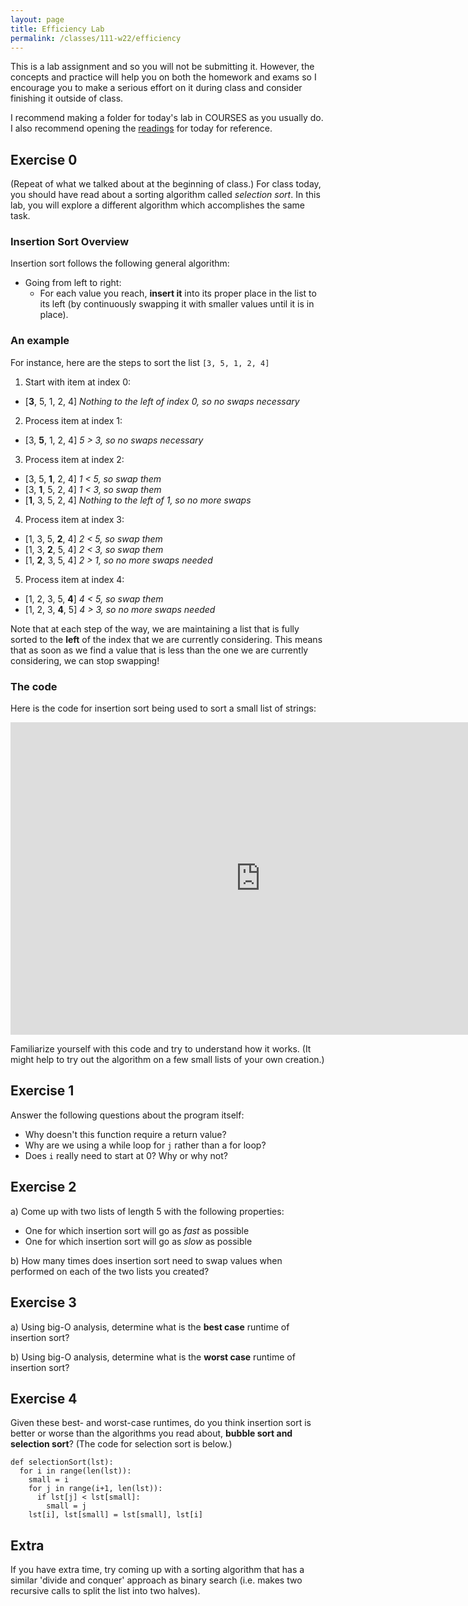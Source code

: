 ```yaml
---
layout: page
title: Efficiency Lab
permalink: /classes/111-w22/efficiency
---
```


This is a lab assignment and so you will not be submitting it.
However, the concepts and practice will help you on both the homework and exams so I encourage you to make a serious effort on it during class and consider finishing it outside of class.

I recommend making a folder for today's lab in COURSES as you usually do.
I also recommend opening the [readings](https://runestone.academy/ns/books/published/pythonds/SortSearch/sorting.html) for today for reference.

## Exercise 0
(Repeat of what we talked about at the beginning of class.)
For class today, you should have read about a sorting algorithm called *selection sort*. 
In this lab, you will explore a different algorithm which accomplishes the same task.

### Insertion Sort Overview
Insertion sort follows the following general algorithm:

* Going from left to right:
    * For each value you reach, **insert it** into its proper place in the list to its left (by continuously swapping it with smaller values until it is in place).

### An example
For instance, here are the steps to sort the list `[3, 5, 1, 2, 4]`

1) Start with item at index 0:

* [**3**, 5, 1, 2, 4] *Nothing to the left of index 0, so no swaps necessary*

2) Process item at index 1:

* [3, **5**, 1, 2, 4] *5 > 3, so no swaps necessary*

3) Process item at index 2:

* [3, 5, **1**, 2, 4] *1 < 5, so swap them*
* [3, **1**, 5, 2, 4] *1 < 3, so swap them*
* [**1**, 3, 5, 2, 4] *Nothing to the left of 1, so no more swaps*

4) Process item at index 3:

* [1, 3, 5, **2**, 4] *2 < 5, so swap them*
* [1, 3, **2**, 5, 4] *2 < 3, so swap them*
* [1, **2**, 3, 5, 4] *2 > 1, so no more swaps needed*

5) Process item at index 4:

* [1, 2, 3, 5, **4**] *4 < 5, so swap them*
* [1, 2, 3, **4**, 5] *4 > 3, so no more swaps needed*

Note that at each step of the way, we are maintaining a list that is fully sorted to the **left** of the index that we are currently considering. This means that as soon as we find a value that is less than the one we are currently considering, we can stop swapping!

### The code
Here is the code for insertion sort being used to sort a small list of strings:

<iframe width="800" height="500" frameborder="0" src="https://pythontutor.com/iframe-embed.html#code=def%20insertionSort%28lst%29%3A%0A%20%20for%20i%20in%20range%28len%28lst%29%29%3A%0A%20%20%20%20j%20%3D%20i%0A%20%20%20%20while%20j%20%3E%200%20and%20lst%5Bj%5D%20%3C%20lst%5Bj-1%5D%3A%0A%20%20%20%20%20%20lst%5Bj%5D,%20lst%5Bj-1%5D%20%3D%20lst%5Bj-1%5D,%20lst%5Bj%5D%0A%20%20%20%20%20%20j%20%3D%20j%20-%201%0A%20%20%20%20%20%20%0AinsertionSort%28%5B%22c%22,%20%22b%22,%20%22a%22%5D%29&codeDivHeight=400&codeDivWidth=350&cumulative=false&curInstr=0&heapPrimitives=nevernest&origin=opt-frontend.js&py=3&rawInputLstJSON=%5B%5D&textReferences=false"> </iframe>

Familiarize yourself with this code and try to understand how it works. (It might help to try out the algorithm on a few small lists of your own creation.)

## Exercise 1
Answer the following questions about the program itself:
* Why doesn't this function require a return value?
* Why are we using a while loop for `j` rather than a for loop?
* Does `i` really need to start at 0? Why or why not?

## Exercise 2
a) Come up with two lists of length 5 with the following properties:
* One for which insertion sort will go as *fast* as possible
* One for which insertion sort will go as *slow* as possible

b) How many times does insertion sort need to swap values when performed on each of the two lists you created?

## Exercise 3
a) Using big-O analysis, determine what is the **best case** runtime of insertion sort?

b) Using big-O analysis, determine what is the **worst case** runtime of insertion sort?

## Exercise 4
Given these best- and worst-case runtimes, do you think insertion sort is better or worse than the algorithms you read about, **bubble sort and selection sort**? (The code for selection sort is below.)

```
def selectionSort(lst):
  for i in range(len(lst)):
    small = i
    for j in range(i+1, len(lst)):
      if lst[j] < lst[small]:
        small = j
    lst[i], lst[small] = lst[small], lst[i]
```

## Extra
If you have extra time, try coming up with a sorting algorithm that has a similar 'divide and conquer' approach as binary search (i.e. makes two recursive calls to split the list into two halves).